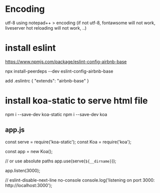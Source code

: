 # Encoding

utf-8 using notepad++ > encoding   (if not utf-8, fontawsome will not work, liveserver hot reloading will not work, ..)

# install eslint

https://www.npmjs.com/package/eslint-config-airbnb-base

npx install-peerdeps --dev eslint-config-airbnb-base

add .eslintrc
{
    "extends": "airbnb-base"
}

# install koa-static to serve html file

npm i --save-dev koa-static
npm i --save-dev koa

## app.js

const serve = require('koa-static');
const Koa = require('koa');

const app = new Koa();

// or use absolute paths
app.use(serve(`${__dirname}`));

app.listen(3000);

// eslint-disable-next-line no-console
console.log('listening on port 3000: http://localhost:3000');
